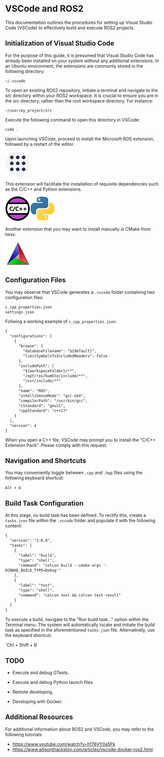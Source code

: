 # VSCode and ROS2

This documentation outlines the procedures for setting up Visual Studio Code (VSCode) to effectively build and execute ROS2 projects.

## Initialization of Visual Studio Code

For the purpose of this guide, it is presumed that Visual Studio Code has already been installed on your system without any additional extensions. In an Ubuntu environment, the extensions are commonly stored in the following directory:

```
~/.vscode
```

To open an existing ROS2 repository, initiate a terminal and navigate to the src directory within your ROS2 workspace. It is crucial to ensure you are in the src directory, rather than the root workspace directory. For instance:

```
~/user/my_project/src
```

Execute the following command to open this directory in VSCode:

```
code .
```

Upon launching VSCode, proceed to install the Microsoft ROS extension, followed by a restart of the editor.

<img width="80px" src="svg/ros_extension.svg">

This extension will facilitate the installation of requisite dependencies such as the C/C++ and Python extensions.

<img width="80px" src="svg/cpp_extension.svg"><img width="80px" src="svg/python_extension.svg">

Another extension that you may want to install manually is CMake from twsx.

<img width="80px" src="svg/cmake_extension.svg">

## Configuration Files

You may observe that VSCode generates a `.vscode` folder containing two configuration files:

```
c_cpp_properties.json
settings.json
```

Follwing a working example of `c_cpp_properties.json`:

```
{
  "configurations": [
    {
      "browse": {
        "databaseFilename": "${default}",
        "limitSymbolsToIncludedHeaders": false
      },
      "includePath": [
        "${workspaceFolder}/**",
        "/opt/ros/humble/include/**",
        "/usr/include/**"
      ],
      "name": "ROS",
      "intelliSenseMode": "gcc-x64",
      "compilerPath": "/usr/bin/gcc",
      "cStandard": "gnu11",
      "cppStandard": "c++17"
    }
  ],
  "version": 4
}
```

When you open a C++ file, VSCode may prompt you to install the "C/C++ Extension Pack". Please comply with this request.

## Navigation and Shortcuts

You may conveniently toggle between `.cpp` and `.hpp` files using the following keyboard shortcut:

`Alt + O`

## Build Task Configuration

At this stage, no build task has been defined. To rectify this, create a `tasks.json` file within the `.vscode` folder and populate it with the following content:

```
{
  "version": "2.0.0",
  "tasks": [
    {
      "label": "build",
      "type": "shell",
      "command": "colcon build --cmake-args '-DCMAKE_BUILD_TYPE=Debug'"
    },
    {
      "label": "test",
      "type": "shell",
      "command": "colcon test && colcon test-result"
    }
  ]
}
```

To execute a build, navigate to the "Run build task..." option within the Terminal menu. The system will automatically locate and initiate the build task as specified in the aforementioned `tasks.json` file. Alternatively, use the keyboard shortcut:

`Ctrl + Shift + B

## TODO

* Execute and debug GTests.

* Execute and debug Python launch files.

* Remote developing.

* Developing with Docker.

## Additional Resources

For additional information about ROS2 and VSCode, you may refer to the following tutorials:

* https://www.youtube.com/watch?v=hf76VY0a5Fk
* https://www.allisonthackston.com/articles/vscode-docker-ros2.html
